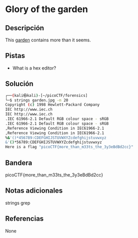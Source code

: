 # Glory of the garden

## Descripción
This [garden](https://jupiter.challenges.picoctf.org/static/d0e1ffb10fc0017c6a82c57900f3ffe3/garden.jpg) contains more than it seems.

## Pistas
- What is a hex editor?
## Solución
```bash
┌──(kali㉿kali)-[~/picoCTF/forensics]
└─$ strings garden.jpg -n 20
Copyright (c) 1998 Hewlett-Packard Company
IEC http://www.iec.ch
IEC http://www.iec.ch
.IEC 61966-2.1 Default RGB colour space - sRGB
.IEC 61966-2.1 Default RGB colour space - sRGB
,Reference Viewing Condition in IEC61966-2.1
,Reference Viewing Condition in IEC61966-2.1
%&'()*456789:CDEFGHIJSTUVWXYZcdefghijstuvwxyz
&'()*56789:CDEFGHIJSTUVWXYZcdefghijstuvwxyz
Here is a flag "picoCTF{more_than_m33ts_the_3y3eBdBd2cc}"
```

## Bandera
picoCTF{more_than_m33ts_the_3y3eBdBd2cc}

## Notas adicionales
strings
grep

## Referencias
None